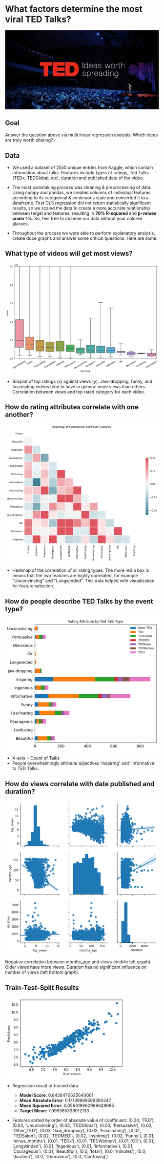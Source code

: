 # What factors determine the most viral TED Talks?

![header](images/AeroLeads-TED_banner-1.png)

## Goal
Answer the question above via multi linear regression analysis. Which ideas are truly worth sharing?:bulb:

## Data
- We used a dataset of 2550 unique entries from Kaggle, which contain information about talks. Features include types of ratings, Ted Talks (TEDx, TEDGlobal, etc), duration and published date of the video.

- The most painstaking process was cleaning & preprocessing of data. Using numpy and pandas, we created columns of individual features according to its categorical & continuous state and converted it to a dataframe. First OLS regression did not return statistically significant results, so we scaled the data to create a more accurate relationship between target and features, resulting in __70% R-squared__ and __p-values under 1%__. So, feel free to observe our data without your colored glasses.

- Throughout the process we were able to perform explanatory analysis, create dope graphs and answer some critical questions. Here are some:

## What type of videos will get most views?

![header](images/1.png)

- Boxplot of top ratings (x) against views (y). Jaw-dropping, funny, and fascinating videos tend to have in general more views than others. Correlation between views and top rated category for each video.

## How do rating attributes correlate with one another?

![header](images/4.png)

- Heatmap of the correlation of all rating types. The more red a box is means that the two features are highly correlated, for example "Unconvincing" and "Longwinded". This data helped with visualization for feature selection.

## How do people describe TED Talks by the event type?

![header](images/8.png)

- X-axis = Count of Talks
- People overwhelmingly attribute adjectives 'Inspiring' and 'Informative' to TED Talks.

## How do views correlate with date published and duration?

![header](images/5.png)

Negative correlation between months_ago and views (middle left graph). Older views have more views. Duration has no significant influence on number of views (left bottom graph).

## Train-Test-Split Results

![header](images/3.png)

- Regression result of trained data.
  - __Model Score__: 0.8428470625640061
  - __Mean Absolute Error__: 0.17139969599380347
  - __Mean Squared Error__: 0.056419962988649985
  - __Target Mean__: 7.999365338912133


- Features sorted by order of absolute value of coefficient:
(0.04, ‘TED’),
(0.03, ‘Unconvincing’),
(0.03, ‘TEDGlobal’),
(0.03, ‘Persuasive’),
(0.03, ‘Other_TED’),
(0.03, ‘Jaw_dropping’),
(0.03, ‘Fascinating’),
(0.02, ‘TEDSalon’),
(0.02, ‘TEDMED’),
(0.02, ‘Inspiring’),
(0.02, ‘Funny’),
(0.01, ‘minus_months’),
(0.01, ‘TEDx’),
(0.01, ‘TEDWomen’),
(0.01, ‘OK’),
(0.01, ‘Longwinded’),
(0.01, ‘Ingenious’),
(0.01, ‘Informative’),
(0.01, ‘Courageous’),
(0.01, ‘Beautiful’),
(0.0, ‘total’),
(0.0, ‘minutes’),
(0.0, ‘duration’),
(0.0, ‘Obnoxious’),
(0.0, ‘Confusing’)
